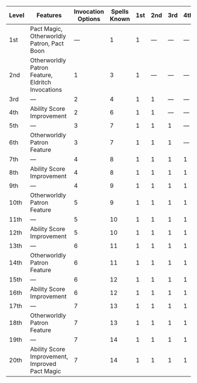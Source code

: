 | Level | Features                                          | Invocation Options | Spells Known | 1st     | 2nd     | 3rd     | 4th     | 5th     | 6th     | 7th     | 8th     | 9th     | 10th    |
|-------|---------------------------------------------------|--------------------|--------------|---------|---------|---------|---------|---------|---------|---------|---------|---------|---------|
| 1st   | Pact Magic, Otherworldly Patron, Pact Boon        | &mdash;            | 1            | 1       | &mdash; | &mdash; | &mdash; | &mdash; | &mdash; | &mdash; | &mdash; | &mdash; | &mdash; |
| 2nd   | Otherworldly Patron Feature, Eldritch Invocations | 1                  | 3            | 1       | &mdash; | &mdash; | &mdash; | &mdash; | &mdash; | &mdash; | &mdash; | &mdash; | &mdash; |
| 3rd   | &mdash;                                           | 2                  | 4            | 1       | 1       | &mdash; | &mdash; | &mdash; | &mdash; | &mdash; | &mdash; | &mdash; | &mdash; |
| 4th   | Ability Score Improvement                         | 2                  | 6            | 1       | 1       | &mdash; | &mdash; | &mdash; | &mdash; | &mdash; | &mdash; | &mdash; | &mdash; |
| 5th   | &mdash;                                           | 3                  | 7            | 1       | 1       | 1       | &mdash; | &mdash; | &mdash; | &mdash; | &mdash; | &mdash; | &mdash; |
| 6th   | Otherworldly Patron Feature                       | 3                  | 7            | 1       | 1       | 1       | &mdash; | &mdash; | &mdash; | &mdash; | &mdash; | &mdash; | &mdash; |
| 7th   | &mdash;                                           | 4                  | 8            | 1       | 1       | 1       | 1       | &mdash; | &mdash; | &mdash; | &mdash; | &mdash; | &mdash; |
| 8th   | Ability Score Improvement                         | 4                  | 8            | 1       | 1       | 1       | 1       | &mdash; | &mdash; | &mdash; | &mdash; | &mdash; | &mdash; |
| 9th   | &mdash;                                           | 4                  | 9            | 1       | 1       | 1       | 1       | 1       | &mdash; | &mdash; | &mdash; | &mdash; | &mdash; |
| 10th  | Otherworldly Patron Feature                       | 5                  | 9            | 1       | 1       | 1       | 1       | 1       | &mdash; | &mdash; | &mdash; | &mdash; | &mdash; |
| 11th  | &mdash;                                           | 5                  | 10           | 1       | 1       | 1       | 1       | 1       | 1       | &mdash; | &mdash; | &mdash; | &mdash; |
| 12th  | Ability Score Improvement                         | 5                  | 10           | 1       | 1       | 1       | 1       | 1       | 1       | &mdash; | &mdash; | &mdash; | &mdash; |
| 13th  | &mdash;                                           | 6                  | 11           | 1       | 1       | 1       | 1       | 1       | 1       | 1       | &mdash; | &mdash; | &mdash; |
| 14th  | Otherworldly Patron Feature                       | 6                  | 11           | 1       | 1       | 1       | 1       | 1       | 1       | 1       | &mdash; | &mdash; | &mdash; |
| 15th  | &mdash;                                           | 6                  | 12           | 1       | 1       | 1       | 1       | 1       | 1       | 1       | 1       | &mdash; | &mdash; |
| 16th  | Ability Score Improvement                         | 6                  | 12           | 1       | 1       | 1       | 1       | 1       | 1       | 1       | 1       | &mdash; | &mdash; |
| 17th  | &mdash;                                           | 7                  | 13           | 1       | 1       | 1       | 1       | 1       | 1       | 1       | 1       | 1       | &mdash; |
| 18th  | Otherworldly Patron Feature                       | 7                  | 13           | 1       | 1       | 1       | 1       | 1       | 1       | 1       | 1       | 1       | &mdash; |
| 19th  | &mdash;                                           | 7                  | 14           | 1       | 1       | 1       | 1       | 1       | 1       | 1       | 1       | 1       | 1       |
| 20th  | Ability Score Improvement, Improved Pact Magic    | 7                  | 14           | 1       | 1       | 1       | 1       | 1       | 1       | 1       | 1       | 1       | 1       |

